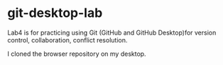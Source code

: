 # git-desktop-lab

Lab4 is for practicing using Git (GitHub and GitHub Desktop)for version control, collaboration, conflict resolution.

I cloned the browser repository on my desktop.

